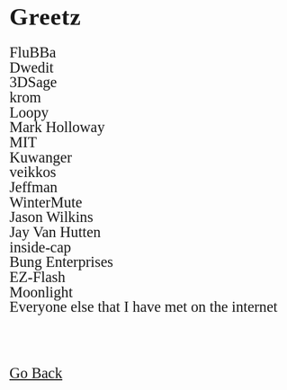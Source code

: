 <html>
<style>
		h3 {
			font-family: AppleKid;
			line-height: 1;
			letter-spacing: 0.8px;
		}
		h2 {
			font-family: AppleKid;
			line-height: 1;
			letter-spacing: 0.8px;
		}
		h1 {
			font-family: AppleKid;
			line-height: 1;
			letter-spacing: 0.8px;
		}
		@font-face {
			font-family: AppleKid;
			src: url('../images/Apple-Kid.woff2') format('woff2'),
				url('../images/Apple-Kid.woff') format('woff');
			font-weight: normal;
			font-style: normal;
		}
        p.small {
            line-height: 1;
        }
		.mainContent {
			font-family: AppleKid;
			font-size: 20pt;
		}
</style>
<body>
<h1 style="font-size:32pt">Greetz</h1>
<div class="mainContent">
<p class="small">
FluBBa<br />
Dwedit<br />
3DSage<br />
krom<br />
Loopy<br />
Mark Holloway<br />
MIT<br />
Kuwanger<br />
veikkos<br />
Jeffman<br />
WinterMute<br />
Jason Wilkins<br />
Jay Van Hutten<br />
inside-cap<br />
Bung Enterprises<br />
EZ-Flash<br />
Moonlight<br />
Everyone else that I have met on the internet<br />
</p>
<br />
<br />
<a href="..">Go Back</a><br />
</div>
</body>

</html>